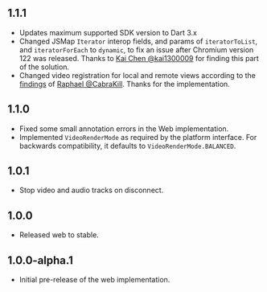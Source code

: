 ## 1.1.1

- Updates maximum supported SDK version to Dart 3.x
- Changed JSMap `Iterator` interop fields, and params of `iteratorToList`, and `iteratorForEach` to `dynamic`, to fix an issue after Chromium version 122 was released. Thanks to [Kai Chen @kai1300009](https://gitlab.com/kai1300009) for finding this part of the solution.
- Changed video registration for local and remote views according to the [findings](https://gitlab.com/twilio-flutter/programmable-video/-/issues/261#note_1798305671) of [Raphael @CabraKill](https://gitlab.com/CabraKill). Thanks for the implementation.

## 1.1.0

- Fixed some small annotation errors in the Web implementation.
- Implemented `VideoRenderMode` as required by the platform interface. For backwards compatibility, it defaults to `VideoRenderMode.BALANCED`.

## 1.0.1

- Stop video and audio tracks on disconnect.

## 1.0.0

- Released web to stable.

## 1.0.0-alpha.1

- Initial pre-release of the web implementation.
